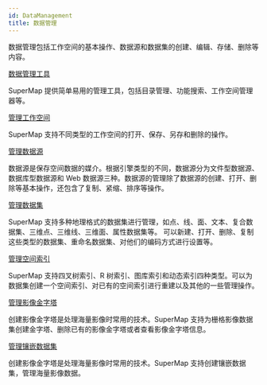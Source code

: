 ```yaml
---
id: DataManagement
title: 数据管理  
---  
```

数据管理包括工作空间的基本操作、数据源和数据集的创建、编辑、存储、删除等内容。

[数据管理工具](CatalogManagement)

SuperMap 提供简单易用的管理工具，包括目录管理、功能搜索、工作空间管理器等。

[管理工作空间](WorkspaceManagent)

SuperMap 支持不同类型的工作空间的打开、保存、另存和删除的操作。

[管理数据源](AboutDataSource)

数据源是保存空间数据的媒介。根据引擎类型的不同，数据源分为文件型数据源、数据库型数据源和 Web
数据源三种。数据源的管理除了数据源的创建、打开、删除等基本操作，还包含了复制、紧缩、排序等操作。

[管理数据集](AboutDataset)

SuperMap 支持多种地理格式的数据集进行管理，如点、线、面、文本、复合数据集、三维点、三维线、三维面、属性数据集等。
可以新建、打开、删除、复制这些类型的数据集、重命名数据集、对他们的编码方式进行设置等。

[管理空间索引](ManageSpatialIndex)

SuperMap 支持四叉树索引、R 树索引、图库索引和动态索引四种类型。可以为数据集创建一个空间索引、对已有的空间索引进行重建以及其他的一些管理操作。

[管理影像金字塔](PyromidManagement)

创建影像金字塔是处理海量影像时常用的技术。SuperMap 支持为栅格影像数据集创建金字塔、删除已有的影像金字塔或者查看影像金字塔信息。

[管理镶嵌数据集](MosaicDataset)

创建影像金字塔是处理海量影像时常用的技术。SuperMap 支持创建镶嵌数据集，管理海量影像数据。
